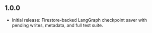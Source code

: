 ## 1.0.0
- Initial release: Firestore-backed LangGraph checkpoint saver with pending writes, metadata, and full test suite.
